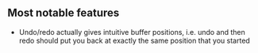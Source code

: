## Most notable features

* Undo/redo actually gives intuitive buffer positions, i.e.
  undo and then redo should put you back at exactly the same
  position that you started
